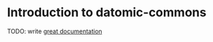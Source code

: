 # Introduction to datomic-commons

TODO: write [great documentation](http://jacobian.org/writing/what-to-write/)
